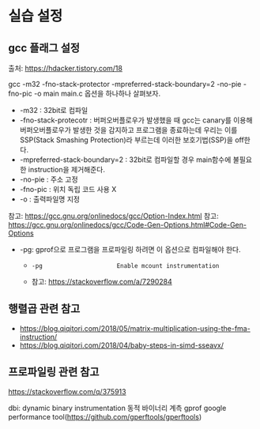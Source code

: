 #   실습 설정

##  gcc 플래그 설정
출처: https://hdacker.tistory.com/18

gcc -m32 -fno-stack-protector -mpreferred-stack-boundary=2 -no-pie -fno-pic -o main main.c
옵션을 하나하나 살펴보자.
 
*   -m32 : 32bit로 컴파일
*   -fno-stack-protecotr : 버퍼오버플로우가 발생했을 때 gcc는 canary를 이용해 버퍼오버플로우가 발생한 것을 감지하고 프로그램을 종료하는데 우리는 이를 SSP(Stack Smashing Protection)라 부르는데 이러한 보호기법(SSP)을 off한다.
*   -mpreferred-stack-boundary=2 : 32bit로 컴파일할 경우 main함수에 불필요한 instruction을 제거해준다.
*   -no-pie : 주소 고정
*   -fno-pic : 위치 독립 코드 사용 X
*   -o : 출력파일명 지정

참고: https://gcc.gnu.org/onlinedocs/gcc/Option-Index.html
참고: https://gcc.gnu.org/onlinedocs/gcc/Code-Gen-Options.html#Code-Gen-Options


*   -pg: gprof으로 프로그램을 프로파일링 하려면 이 옵션으로 컴파일해야 한다.
    *     -pg                     Enable mcount instrumentation
    *   참고: https://stackoverflow.com/a/7290284

##  행렬곱 관련 참고
*   https://blog.qiqitori.com/2018/05/matrix-multiplication-using-the-fma-instruction/
*   https://blog.qiqitori.com/2018/04/baby-steps-in-simd-sseavx/

##  프로파일링 관련 참고
https://stackoverflow.com/q/375913

dbi: dynamic binary instrumentation 동적 바이너리 계측
gprof
google performance tool(https://github.com/gperftools/gperftools)